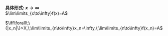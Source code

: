 **具体形式: $x\to\infty$**  
$\lim\limits_{x\to\infty}f(x)=A$  
  
$\iff\forall\;\{|x_n|\}>X,\;\lim\limits_{n\to\infty}x_n=\infty,\;\lim\limits_{n\to\infty}f(x_n)=A$  
